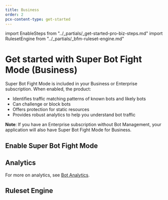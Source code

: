 ```yaml
---
title: Business
order: 2
pcx-content-type: get-started
---
```


import EnableSteps from "../\_partials/\_get-started-pro-biz-steps.md"
import RulesetEngine from "../\_partials/\_bfm-ruleset-engine.md"

# Get started with Super Bot Fight Mode (Business)

Super Bot Fight Mode is included in your Business or Enterprise subscription. When enabled, the product:

*   Identifies traffic matching patterns of known bots and likely bots
*   Can challenge or block bots
*   Offers protection for static resources
*   Provides robust analytics to help you understand bot traffic

<Aside>

**Note**: If you have an Enterprise subscription without Bot Management, your application will also have Super Bot Fight Mode for Business.

</Aside>

## Enable Super Bot Fight Mode

<EnableSteps/>

## Analytics

For more on analytics, see [Bot Analytics](/bot-analytics/biz-and-ent/).

## Ruleset Engine

<RulesetEngine/>
